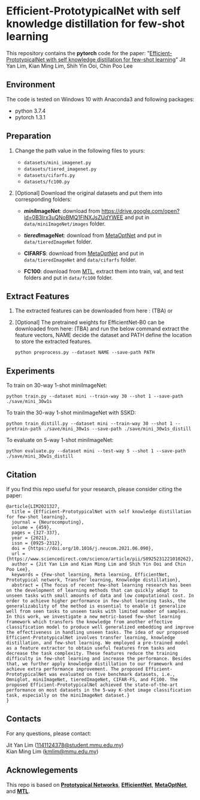 # Efficient-PrototypicalNet with self knowledge distillation for few-shot learning

This repository contains the **pytorch** code for the paper: "[Efficient-PrototypicalNet with self knowledge distillation for few-shot learning](https://doi.org/10.1016/j.neucom.2021.06.090)" Jit Yan Lim, Kian Ming Lim, Shih Yin Ooi, Chin Poo Lee

## Environment
The code is tested on Windows 10 with Anaconda3 and following packages:
- python 3.7.4
- pytorch 1.3.1

## Preparation
1. Change the path value in the following files to yours:
    - `datasets/mini_imagenet.py`
    - `datasets/tiered_imagenet.py`
    - `datasets/cifarfs.py`
    - `datasets/fc100.py`

2. [Optional] Download the original datasets and put them into corresponding folders:<br/>
    - ***mini*ImageNet**: download from https://drive.google.com/open?id=0B3Irx3uQNoBMQ1FlNXJsZUdYWEE and put in `data/miniImageNet/images` folder.

    - ***tiered*ImageNet**: download from [MetaOptNet](https://github.com/kjunelee/MetaOptNet) and put in `data/tieredImageNet` folder.

    - **CIFARFS**: download from [MetaOptNet](https://github.com/kjunelee/MetaOptNet) and put in `data/tieredImageNet` and `data/cifarfs` folder.

    - **FC100**: download from [MTL](https://github.com/yaoyao-liu/meta-transfer-learning), extract them into train, val, and test folders and put in `data/fc100` folder.

## Extract Features
1. The extracted features can be downloaded from here : (TBA) or

2. [Optional] The pretrained weights for EfficientNet-B0 can be downloaded from here: (TBA) and run the below command extract the feature vectors, NAME decide the dataset and PATH define the location to store the extracted features. <br/>
    ```
    python preprocess.py --dataset NAME --save-path PATH
    ```

## Experiments
To train on 30-way 1-shot miniImageNet:<br/>
```
python train.py --dataset mini --train-way 30 --shot 1 --save-path ./save/mini_30w1s
```
To train the 30-way 1-shot miniImageNet with SSKD:<br/>
```
python train_distill.py --dataset mini --train-way 30 --shot 1 --pretrain-path ./save/mini_30w1s --save-path ./save/mini_30w1s_distill
```
To evaluate on 5-way 1-shot miniImageNet:<br/>
```
python evaluate.py --dataset mini --test-way 5 --shot 1 --save-path ./save/mini_30w1s_distill
```

## Citation
If you find this repo useful for your research, please consider citing the paper:
```
@article{LIM2021327,
  title = {Efficient-PrototypicalNet with self knowledge distillation for few-shot learning},
  journal = {Neurocomputing},
  volume = {459},
  pages = {327-337},
  year = {2021},
  issn = {0925-2312},
  doi = {https://doi.org/10.1016/j.neucom.2021.06.090},
  url = {https://www.sciencedirect.com/science/article/pii/S0925231221010262},
  author = {Jit Yan Lim and Kian Ming Lim and Shih Yin Ooi and Chin Poo Lee},
  keywords = {Few-shot learning, Meta learning, EfficientNet, Prototypical network, Transfer learning, Knowledge distillation},
  abstract = {The focus of recent few-shot learning research has been on the development of learning methods that can quickly adapt to unseen tasks with small amounts of data and low computational cost. In order to achieve higher performance in few-shot learning tasks, the generalizability of the method is essential to enable it generalize well from seen tasks to unseen tasks with limited number of samples. In this work, we investigate a new metric-based few-shot learning framework which transfers the knowledge from another effective classification model to produce well generalized embedding and improve the effectiveness in handling unseen tasks. The idea of our proposed Efficient-PrototypicalNet involves transfer learning, knowledge distillation, and few-shot learning. We employed a pre-trained model as a feature extractor to obtain useful features from tasks and decrease the task complexity. These features reduce the training difficulty in few-shot learning and increase the performance. Besides that, we further apply knowledge distillation to our framework and achieve extra performance improvement. The proposed Efficient-PrototypicalNet was evaluated on five benchmark datasets, i.e., Omniglot, miniImageNet, tieredImageNet, CIFAR-FS, and FC100. The proposed Efficient-PrototypicalNet achieved the state-of-the-art performance on most datasets in the 5-way K-shot image classification task, especially on the miniImageNet dataset.}
}
```

## Contacts
For any questions, please contact: <br/>

Jit Yan Lim (1141124378@student.mmu.edu.my) <br/>
Kian Ming Lim (kmlim@mmu.edu.my)

## Acknowlegements
This repo is based on **[Prototypical Networks](https://github.com/yinboc/prototypical-network-pytorch)**, **[EfficientNet](https://github.com/narumiruna/efficientnet-pytorch)**, **[MetaOptNet](https://github.com/kjunelee/MetaOptNet)**, and **[MTL](https://github.com/yaoyao-liu/meta-transfer-learning)**.